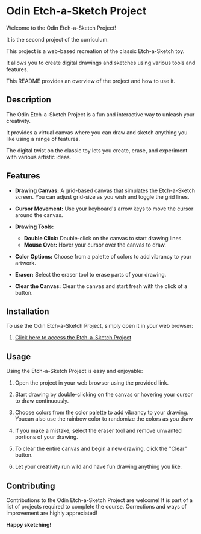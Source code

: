 # Odin Etch-a-Sketch Project

Welcome to the Odin Etch-a-Sketch Project! 

It is the second project of the curriculum. 

This project is a web-based recreation of the classic Etch-a-Sketch toy. 

It allows you to create digital drawings and sketches using various tools and features. 

This README provides an overview of the project and how to use it.

## Description

The Odin Etch-a-Sketch Project is a fun and interactive way to unleash your creativity. 

It provides a virtual canvas where you can draw and sketch anything you like using a range of features. 

The digital twist on the classic toy lets you create, erase, and experiment with various artistic ideas.

## Features

- **Drawing Canvas:** A grid-based canvas that simulates the Etch-a-Sketch screen. You can adjust grid-size as you wish and toggle the grid lines.

- **Cursor Movement:** Use your keyboard's arrow keys to move the cursor around the canvas.

- **Drawing Tools:** 
  - **Double Click:** Double-click on the canvas to start drawing lines.
  - **Mouse Over:** Hover your cursor over the canvas to draw.
  
- **Color Options:** Choose from a palette of colors to add vibrancy to your artwork.

- **Eraser:** Select the eraser tool to erase parts of your drawing.

- **Clear the Canvas:** Clear the canvas and start fresh with the click of a button.


## Installation

To use the Odin Etch-a-Sketch Project, simply open it in your web browser:

1. [Click here to access the Etch-a-Sketch Project](https://codingnekochan.github.io/etch-a-sketch/)

## Usage

Using the Etch-a-Sketch Project is easy and enjoyable:

1. Open the project in your web browser using the provided link.

2. Start drawing by double-clicking on the canvas or hovering your cursor to draw continuously.

3. Choose colors from the color palette to add vibrancy to your drawing. Youcan also use the rainbow color to randomize the colors as you draw

4. If you make a mistake, select the eraser tool and remove unwanted portions of your drawing.

6. To clear the entire canvas and begin a new drawing, click the "Clear" button.

7. Let your creativity run wild and have fun drawing anything you like.

## Contributing

Contributions to the Odin Etch-a-Sketch Project are welcome! It is part of a list of projects required to complete the course. Corrections and ways of improvement are highly appreciated!


**Happy sketching!**
